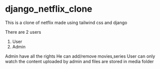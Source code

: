 # django_netflix_clone

This is a clone of netflix made using tailwind css and django

There are 2 users 

1. User
2. Admin

Admin have all the rights 
He can add/remove movies,series
User can only watch the content uploaded by admin 
and files are stored in media folder
